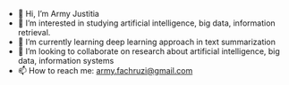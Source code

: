 - 👋 Hi, I’m Army Justitia
- 👀 I’m interested in studying artificial intelligence, big data, information retrieval.
- 🌱 I’m currently learning deep learning approach in text summarization
- 💞️ I’m looking to collaborate on research about artificial intelligence, big data, information systems
- 📫 How to reach me: army.fachruzi@gmail.com

<!---
1986shinici007/1986shinici007 is a ✨ special ✨ repository because its `README.md` (this file) appears on your GitHub profile.
You can click the Preview link to take a look at your changes.
--->
